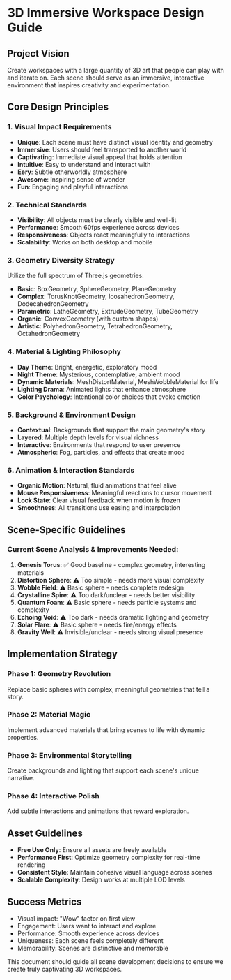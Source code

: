 
# 3D Immersive Workspace Design Guide

## Project Vision
Create workspaces with a large quantity of 3D art that people can play with and iterate on. Each scene should serve as an immersive, interactive environment that inspires creativity and experimentation.

## Core Design Principles

### 1. Visual Impact Requirements
- **Unique**: Each scene must have distinct visual identity and geometry
- **Immersive**: Users should feel transported to another world
- **Captivating**: Immediate visual appeal that holds attention
- **Intuitive**: Easy to understand and interact with
- **Eery**: Subtle otherworldly atmosphere
- **Awesome**: Inspiring sense of wonder
- **Fun**: Engaging and playful interactions

### 2. Technical Standards
- **Visibility**: All objects must be clearly visible and well-lit
- **Performance**: Smooth 60fps experience across devices
- **Responsiveness**: Objects react meaningfully to interactions
- **Scalability**: Works on both desktop and mobile

### 3. Geometry Diversity Strategy
Utilize the full spectrum of Three.js geometries:
- **Basic**: BoxGeometry, SphereGeometry, PlaneGeometry
- **Complex**: TorusKnotGeometry, IcosahedronGeometry, DodecahedronGeometry
- **Parametric**: LatheGeometry, ExtrudeGeometry, TubeGeometry
- **Organic**: ConvexGeometry (with custom shapes)
- **Artistic**: PolyhedronGeometry, TetrahedronGeometry, OctahedronGeometry

### 4. Material & Lighting Philosophy
- **Day Theme**: Bright, energetic, exploratory mood
- **Night Theme**: Mysterious, contemplative, ambient mood
- **Dynamic Materials**: MeshDistortMaterial, MeshWobbleMaterial for life
- **Lighting Drama**: Animated lights that enhance atmosphere
- **Color Psychology**: Intentional color choices that evoke emotion

### 5. Background & Environment Design
- **Contextual**: Backgrounds that support the main geometry's story
- **Layered**: Multiple depth levels for visual richness
- **Interactive**: Environments that respond to user presence
- **Atmospheric**: Fog, particles, and effects that create mood

### 6. Animation & Interaction Standards
- **Organic Motion**: Natural, fluid animations that feel alive
- **Mouse Responsiveness**: Meaningful reactions to cursor movement
- **Lock State**: Clear visual feedback when motion is frozen
- **Smoothness**: All transitions use easing and interpolation

## Scene-Specific Guidelines

### Current Scene Analysis & Improvements Needed:

1. **Genesis Torus**: ✅ Good baseline - complex geometry, interesting materials
2. **Distortion Sphere**: ⚠️ Too simple - needs more visual complexity
3. **Wobble Field**: ⚠️ Basic sphere - needs complete redesign
4. **Crystalline Spire**: ⚠️ Too dark/unclear - needs better visibility
5. **Quantum Foam**: ⚠️ Basic sphere - needs particle systems and complexity
6. **Echoing Void**: ⚠️ Too dark - needs dramatic lighting and geometry
7. **Solar Flare**: ⚠️ Basic sphere - needs fire/energy effects
8. **Gravity Well**: ⚠️ Invisible/unclear - needs strong visual presence

## Implementation Strategy

### Phase 1: Geometry Revolution
Replace basic spheres with complex, meaningful geometries that tell a story.

### Phase 2: Material Magic
Implement advanced materials that bring scenes to life with dynamic properties.

### Phase 3: Environmental Storytelling
Create backgrounds and lighting that support each scene's unique narrative.

### Phase 4: Interactive Polish
Add subtle interactions and animations that reward exploration.

## Asset Guidelines
- **Free Use Only**: Ensure all assets are freely available
- **Performance First**: Optimize geometry complexity for real-time rendering
- **Consistent Style**: Maintain cohesive visual language across scenes
- **Scalable Complexity**: Design works at multiple LOD levels

## Success Metrics
- Visual impact: "Wow" factor on first view
- Engagement: Users want to interact and explore
- Performance: Smooth experience across devices
- Uniqueness: Each scene feels completely different
- Memorability: Scenes are distinctive and memorable

This document should guide all scene development decisions to ensure we create truly captivating 3D workspaces.
